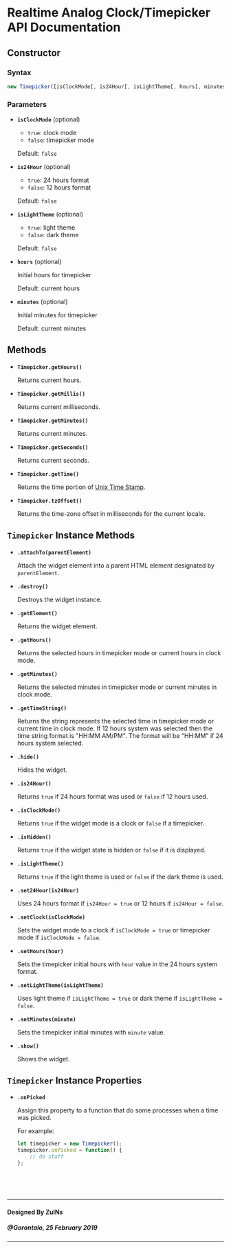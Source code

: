 # Realtime Analog Clock/Timepicker API Documentation

## Constructor

### Syntax

```javascript
new Timepicker([isClockMode[, is24Hour[, isLightTheme[, hours[, minutes]]]]])
```

### Parameters
- **`isClockMode`** (optional)
	- `true`: clock mode
  - `false`: timepicker mode

  Default: `false`

- **`is24Hour`** (optional)
  - `true`: 24 hours format
  - `false`: 12 hours format

  Default: `false`

- **`isLightTheme`** (optional)
  - `true`: light theme
  - `false`: dark theme

  Default: `false`

- **`hours`** (optional)

  Initial hours for timepicker
	
	Default: current hours

- **`minutes`** (optional)

  Initial minutes for timepicker
	
	Default: current minutes

## Methods
- **`Timepicker.getHours()`**

  Returns current hours.

- **`Timepicker.getMillis()`**

  Returns current milliseconds.

- **`Timepicker.getMinutes()`**

  Returns current minutes.

- **`Timepicker.getSeconds()`**

  Returns current seconds.

- **`Timepicker.getTime()`**

  Returns the time portion of [Unix Time Stamp](http://pubs.opengroup.org/onlinepubs/9699919799/basedefs/V1_chap04.html#tag_04_16).

- **`Timepicker.tzOffset()`**

  Returns the time-zone offset in milliseconds for the current locale.


## `Timepicker` Instance Methods
- **`.attachTo(parentElement)`**

  Attach the widget element into a parent HTML element designated by `parentElement`.

- **`.destroy()`**

  Destroys the widget instance.

- **`.getElement()`**

  Returns the widget element.

- **`.getHours()`**

  Returns the selected hours in timepicker mode or current hours in clock mode.

- **`.getMinutes()`**

  Returns the selected minutes in timepicker mode or current minutes in clock mode.

- **`.getTimeString()`**

  Returns the string represents the selected time in timepicker mode or current time in clock mode.
	If 12 hours system was selected then the time string format is "HH:MM AM/PM". The format will be "HH:MM" if 24 hours system selected.

- **`.hide()`**

  Hides the widget.

- **`.is24Hour()`**

  Returns `true` if 24 hours format was used or `false` if 12 hours used.

- **`.isClockMode()`**

  Returns `true` if the widget mode is a clock or `false` if a timepicker.

- **`.isHidden()`**

  Returns `true` if the widget state is hidden or `false` if it is displayed.

- **`.isLightTheme()`**

  Returns `true` if the light theme is used or `false` if the dark theme is used.

- **`.set24Hour(is24Hour)`**

  Uses 24 hours format if `is24Hour = true` or 12 hours if `is24Hour = false`.

- **`.setClock(isClockMode)`**

  Sets the widget mode to a clock if `isClockMode = true` or timepicker mode if `isClockMode = false`.

- **`.setHours(hour)`**

  Sets the timepicker initial hours with `hour` value in the 24 hours system format.

- **`.setLightTheme(isLightTheme)`**

  Uses light theme if `isLightTheme = true` or dark theme if `isLightTheme = false`.

- **`.setMinutes(minute)`**

  Sets the timepicker initial minutes with `minute` value.

- **`.show()`**

  Shows the widget.

## `Timepicker` Instance Properties
- **`.onPicked`**

  Assign this property to a function that do some processes when a time was picked.

  For example:

  ```javascript
  let timepicker = new Timepicker();
  timepicker.onPicked = function() {
      // do stuff
  };
  ```

&nbsp;

&nbsp;

---
#### Designed By ZulNs
##### @Gorontalo, 25 February 2019
---

